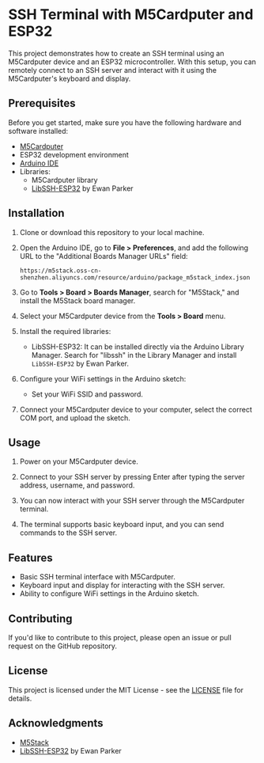 # SSH Terminal with M5Cardputer and ESP32

This project demonstrates how to create an SSH terminal using an M5Cardputer device and an ESP32 microcontroller. With this setup, you can remotely connect to an SSH server and interact with it using the M5Cardputer's keyboard and display.

## Prerequisites

Before you get started, make sure you have the following hardware and software installed:

- [M5Cardputer](https://shop.m5stack.com/)
- ESP32 development environment
- [Arduino IDE](https://www.arduino.cc/en/software)
- Libraries:
  - M5Cardputer library
  - [LibSSH-ESP32](https://github.com/ewpa/LibSSH-ESP32) by Ewan Parker

## Installation

1. Clone or download this repository to your local machine.

2. Open the Arduino IDE, go to **File > Preferences**, and add the following URL to the "Additional Boards Manager URLs" field:

   `https://m5stack.oss-cn-shenzhen.aliyuncs.com/resource/arduino/package_m5stack_index.json`

3. Go to **Tools > Board > Boards Manager**, search for "M5Stack," and install the M5Stack board manager.

4. Select your M5Cardputer device from the **Tools > Board** menu.

5. Install the required libraries:
   - LibSSH-ESP32: It can be installed directly via the Arduino Library Manager. Search for "libssh" in the Library Manager and install `LibSSH-ESP32` by Ewan Parker.

6. Configure your WiFi settings in the Arduino sketch:
   - Set your WiFi SSID and password.

7. Connect your M5Cardputer device to your computer, select the correct COM port, and upload the sketch.

## Usage

1. Power on your M5Cardputer device.

2. Connect to your SSH server by pressing Enter after typing the server address, username, and password.

3. You can now interact with your SSH server through the M5Cardputer terminal.

4. The terminal supports basic keyboard input, and you can send commands to the SSH server.

## Features

- Basic SSH terminal interface with M5Cardputer.
- Keyboard input and display for interacting with the SSH server.
- Ability to configure WiFi settings in the Arduino sketch.

## Contributing

If you'd like to contribute to this project, please open an issue or pull request on the GitHub repository.

## License

This project is licensed under the MIT License - see the [LICENSE](LICENSE) file for details.

## Acknowledgments

- [M5Stack](https://m5stack.com/)
- [LibSSH-ESP32](https://github.com/ewpa/LibSSH-ESP32) by Ewan Parker
